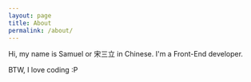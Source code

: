 ```yaml
---
layout: page
title: About
permalink: /about/
---
```


Hi, my name is Samuel or 宋三立 in Chinese. I'm a Front-End developer.

BTW, I love coding :P
